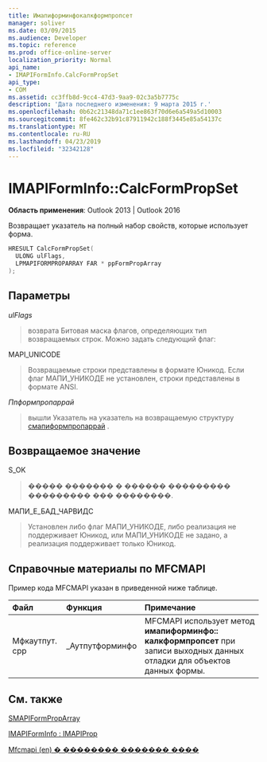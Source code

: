 ```yaml
---
title: Имапиформинфокалкформпропсет
manager: soliver
ms.date: 03/09/2015
ms.audience: Developer
ms.topic: reference
ms.prod: office-online-server
localization_priority: Normal
api_name:
- IMAPIFormInfo.CalcFormPropSet
api_type:
- COM
ms.assetid: cc3ffb8d-9cc4-47d3-9aa9-02c3a5b7775c
description: 'Дата последнего изменения: 9 марта 2015 г.'
ms.openlocfilehash: 0b62c21348da71c1ee863f70d6e6a549a5d10003
ms.sourcegitcommit: 8fe462c32b91c87911942c188f3445e85a54137c
ms.translationtype: MT
ms.contentlocale: ru-RU
ms.lasthandoff: 04/23/2019
ms.locfileid: "32342128"
---
```

# <a name="imapiforminfocalcformpropset"></a>IMAPIFormInfo::CalcFormPropSet

  
  
**Область применения**: Outlook 2013 | Outlook 2016 
  
Возвращает указатель на полный набор свойств, которые использует форма.
  
```cpp
HRESULT CalcFormPropSet(
  ULONG ulFlags,
  LPMAPIFORMPROPARRAY FAR * ppFormPropArray
);
```

## <a name="parameters"></a>Параметры

 _ulFlags_
  
> возврата Битовая маска флагов, определяющих тип возвращаемых строк. Можно задать следующий флаг:
    
MAPI_UNICODE 
  
> Возвращаемые строки представлены в формате Юникод. Если флаг МАПИ_УНИКОДЕ не установлен, строки представлены в формате ANSI.
    
 _Ппформпропаррай_
  
> вышли Указатель на указатель на возвращаемую структуру [смапиформпропаррай](smapiformproparray.md) . 
    
## <a name="return-value"></a>Возвращаемое значение

S_OK 
  
> ����� ������� � ������ ��������� ��������� ��� ��������.
    
МАПИ_Е_БАД_ЧАРВИДС 
  
> Установлен либо флаг МАПИ_УНИКОДЕ, либо реализация не поддерживает Юникод, или МАПИ_УНИКОДЕ не задано, а реализация поддерживает только Юникод.
    
## <a name="mfcmapi-reference"></a>Справочные материалы по MFCMAPI

Пример кода MFCMAPI указан в приведенной ниже таблице.
  
|**Файл**|**Функция**|**Примечание**|
|:-----|:-----|:-----|
|Мфкаутпут. cpp  <br/> |_Аутпутформинфо  <br/> |MFCMAPI использует метод **имапиформинфо:: калкформпропсет** при записи выходных данных отладки для объектов данных формы.  <br/> |
   
## <a name="see-also"></a>См. также



[SMAPIFormPropArray](smapiformproparray.md)
  
[IMAPIFormInfo : IMAPIProp](imapiforminfoimapiprop.md)


[Mfcmapi (en) � �������� ������� ����](mfcmapi-as-a-code-sample.md)


